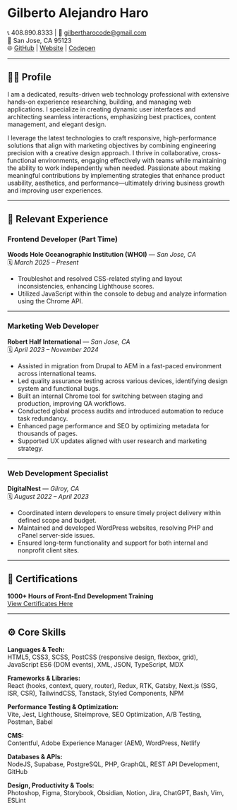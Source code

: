 # Gilberto Alejandro Haro  

📞 408.890.8333 | 📧 <gilbertharocode@gmail.com>  
📍 San Jose, CA 95123  
🌐 [GitHub](https://github.com/gah-code) | [Website](https://gilbertaharo.com/) | [Codepen](https://codepen.io/Gilbert-Haro)

---

## 🧑‍💻 Profile

I am a dedicated, results-driven web technology professional with extensive hands-on experience researching, building, and managing web applications. I specialize in creating dynamic user interfaces and architecting seamless interactions, emphasizing best practices, content management, and elegant design.

I leverage the latest technologies to craft responsive, high-performance solutions that align with marketing objectives by combining engineering precision with a creative design approach. I thrive in collaborative, cross-functional environments, engaging effectively with teams while maintaining the ability to work independently when needed. Passionate about making meaningful contributions by implementing strategies that enhance product usability, aesthetics, and performance—ultimately driving business growth and improving user experiences.

---

## 💼 Relevant Experience

### **Frontend Developer (Part Time)**  

**Woods Hole Oceanographic Institution (WHOI)** — *San Jose, CA*  
🗓️ *March 2025 – Present*  

- Troubleshot and resolved CSS-related styling and layout inconsistencies, enhancing Lighthouse scores.  
- Utilized JavaScript within the console to debug and analyze information using the Chrome API.

---

### **Marketing Web Developer**  

**Robert Half International** — *San Jose, CA*  
🗓️ *April 2023 – November 2024*  

- Assisted in migration from Drupal to AEM in a fast-paced environment across international teams.  
- Led quality assurance testing across various devices, identifying design system and functional bugs.  
- Built an internal Chrome tool for switching between staging and production, improving QA workflows.  
- Conducted global process audits and introduced automation to reduce task redundancy.  
- Enhanced page performance and SEO by optimizing metadata for thousands of pages.  
- Supported UX updates aligned with user research and marketing strategy.

---

### **Web Development Specialist**  

**DigitalNest** — *Gilroy, CA*  
🗓️ *August 2022 – April 2023*  

- Coordinated intern developers to ensure timely project delivery within defined scope and budget.  
- Maintained and developed WordPress websites, resolving PHP and cPanel server-side issues.  
- Ensured long-term functionality and support for both internal and nonprofit client sites.

---

## 📜 Certifications  

**1000+ Hours of Front-End Development Training**  
[View Certificates Here](https://gilbertaharo.com/learning)

---

## ⚙️ Core Skills

**Languages & Tech:**  
HTML5, CSS3, SCSS, PostCSS (responsive design, flexbox, grid), JavaScript ES6 (DOM events), XML, JSON, TypeScript, MDX

**Frameworks & Libraries:**  
React (hooks, context, query, router), Redux, RTK, Gatsby, Next.js (SSG, ISR, CSR), TailwindCSS, Tanstack, Styled Components, NPM

**Performance Testing & Optimization:**  
Vite, Jest, Lighthouse, Siteimprove, SEO Optimization, A/B Testing, Postman, Babel

**CMS:**  
Contentful, Adobe Experience Manager (AEM), WordPress, Netlify

**Databases & APIs:**  
NodeJS, Supabase, PostgreSQL, PHP, GraphQL, REST API Development, GitHub

**Design, Productivity & Tools:**  
Photoshop, Figma, Storybook, Obsidian, Notion, Jira, ChatGPT, Bash, Vim, ESLint
